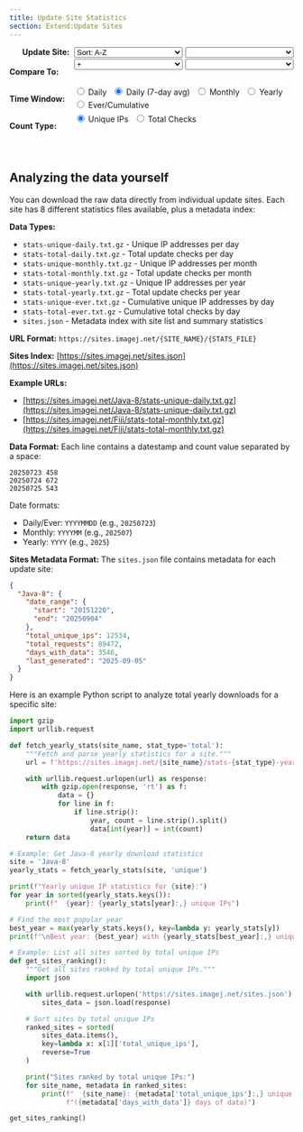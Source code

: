 ```yaml
---
title: Update Site Statistics
section: Extend:Update Sites
---
```


<style>
#controls {
  margin: 0 auto;
  padding-bottom: 2em;
  width: fit-content;
}
#controls .grid {
  display: grid;
  grid-template-columns: 8em 1fr;
  gap: 0.2em 0.2em;
  align-items: start;
}
#controls .grid label.heading {
  font-weight: bold;
  text-align: right;
}
#controls .grid div.widgets {
  display: flex;
  gap: 0.3em;
  flex-wrap: wrap;
  width: 100%;
}
#controls .grid div.widgets select {
  flex: 1;
}
#controls label, #controls select {
  padding-right: 0.4em;
}
#loading {
  display: none;
  font-style: italic;
  color: #666;
  text-align: center;
  margin-top: 15px;
}
.error {
  color: #d32f2f;
  font-weight: bold;
  padding: 20px;
  text-align: center;
}
</style>

<div id="controls">
<div class="grid">
  <label class="heading">Update Site:</label>
  <div class="widgets">
    <select id="sort" onchange="updateSiteList()">
      <option value="alpha">Sort: A-Z</option>
      <option value="ips">Sort: Most Used</option>
      <option value="date">Sort: Newest</option>
    </select>
    <select id="site" onchange="updateChart()"></select>
  </div>

  <label class="heading">Compare To:</label>
  <div class="widgets">
    <select id="op" onchange="updateCompareMode(); updateChart()">
      <option value=""></option>
      <option value="+" selected>+</option>
      <option value="/">/</option>
      <option value="%">%</option>
    </select>
    <select id="site2" onchange="updateChart()"></select>
  </div>

  <label class="heading">Time Window:</label>
  <div class="widgets">
    <label><input type="radio" id="time-daily" name="timeWindow" value="daily" onchange="updateChart()"> Daily</label>
    <label><input type="radio" id="time-daily-avg" name="timeWindow" value="daily-avg" checked onchange="updateChart()"> Daily (7-day avg)</label>
    <label><input type="radio" id="time-monthly" name="timeWindow" value="monthly" onchange="updateChart()"> Monthly</label>
    <label><input type="radio" id="time-yearly" name="timeWindow" value="yearly" onchange="updateChart()"> Yearly</label>
    <label><input type="radio" id="time-ever" name="timeWindow" value="ever" onchange="updateChart()"> Ever/Cumulative</label>
  </div>

  <label class="heading">Count Type:</label>
  <div class="widgets">
    <label><input type="radio" id="count-unique" name="countType" value="unique" checked onchange="updateChart()"> Unique IPs</label>
    <label><input type="radio" id="count-total" name="countType" value="total" onchange="updateChart()"> Total Checks</label>
  </div>
</div>

<div id="loading">Loading data...</div>
</div>

<div id="stats-chart" style="width: 100%"></div>

<script src="https://cdn.jsdelivr.net/npm/pako@2.1.0/dist/pako.min.js"></script>
<script type="text/javascript">
  // Data cache to avoid refetching
  window.statsCache = {};

  // Available sites - will be populated from initial discovery
  window.availableSites = [];

  function getSelectedValues() {
    const site = document.getElementById('site').value;
    const op = document.getElementById('op').value;
    const site2 = document.getElementById('site2').value;
    const timeWindow = document.querySelector('input[name="timeWindow"]:checked').value;
    const countType = document.querySelector('input[name="countType"]:checked').value;

    return { site, op, site2, timeWindow, countType };
  }

  function updateSiteList() {
    const sortMode = document.getElementById('sort').value;
    const siteSelect = document.getElementById('site');
    const site2Select = document.getElementById('site2');

    // Remember current selections
    const currentSite = siteSelect.value;
    const currentSite2 = site2Select.value;

    // Sort sites according to selected mode
    let sortedSites = [...window.availableSites];

    switch (sortMode) {
      case 'alpha':
        sortedSites.sort();
        break;
      case 'ips':
        sortedSites.sort((a, b) => {
          const ipsA = window.sitesMetadata[a]?.total_unique_ips || 0;
          const ipsB = window.sitesMetadata[b]?.total_unique_ips || 0;
          return ipsB - ipsA; // Descending
        });
        break;
      case 'date':
        sortedSites.sort((a, b) => {
          const dateA = window.sitesMetadata[a]?.date_range?.start || '00000000';
          const dateB = window.sitesMetadata[b]?.date_range?.start || '00000000';
          return dateB.localeCompare(dateA); // Newest first
        });
        break;
    }

    // Clear and repopulate dropdowns
    siteSelect.innerHTML = '';
    site2Select.innerHTML = '';

    for (const siteName of sortedSites) {
      const siteOption = new Option();
      const site2Option = new Option();
      siteOption.value = site2Option.value = siteName;

      // Add metadata to option text if available
      const metadata = window.sitesMetadata[siteName];
      if (metadata && metadata.total_unique_ips) {
        siteOption.innerHTML = site2Option.innerHTML =
          `${siteName} (${metadata.total_unique_ips.toLocaleString()})`;
      } else {
        siteOption.innerHTML = site2Option.innerHTML = siteName;
      }

      siteSelect.appendChild(siteOption);
      site2Select.appendChild(site2Option);
    }

    // Restore selections if possible
    if (sortedSites.includes(currentSite)) {
      siteSelect.value = currentSite;
    } else if (sortedSites.length > 0) {
      siteSelect.selectedIndex = 0;
    }

    if (sortedSites.includes(currentSite2)) {
      site2Select.value = currentSite2;
    } else if (sortedSites.includes('Java-8')) {
      site2Select.value = 'Java-8';
    } else if (sortedSites.length > 1) {
      site2Select.selectedIndex = 1;
    }

    // Update chart with new selection
    updateChart();
  }

  function updateCompareMode() {
    const op = document.getElementById('op').value;
    const site2Select = document.getElementById('site2');

    if (op === '') {
      // Single site mode
      site2Select.disabled = true;
      site2Select.style.opacity = '0.5';
    } else {
      // Comparison mode
      site2Select.disabled = false;
      site2Select.style.opacity = '1';
    }
  }

  function buildStatsUrl(site, timeWindow, countType) {
    // Map daily-avg to daily for URL
    const urlTimeWindow = timeWindow === 'daily-avg' ? 'daily' : timeWindow;
    const filename = `stats-${countType}-${urlTimeWindow}.txt.gz`;
    return `https://sites.imagej.net/${site}/${filename}`;
  }

  function getCacheKey(site, timeWindow, countType) {
    return `${site}-${timeWindow}-${countType}`;
  }

  function parseDate(dateStr, timeWindow) {
    if (timeWindow === 'daily' || timeWindow === 'daily-avg' || timeWindow === 'ever') {
      // YYYYMMDD format
      const year = parseInt(dateStr.substring(0, 4));
      const month = parseInt(dateStr.substring(4, 6)) - 1; // JS months are 0-based
      const day = parseInt(dateStr.substring(6, 8));
      return new Date(year, month, day);
    } else if (timeWindow === 'monthly') {
      // YYYYMM format
      const year = parseInt(dateStr.substring(0, 4));
      const month = parseInt(dateStr.substring(4, 6)) - 1;
      return new Date(year, month, 1);
    } else if (timeWindow === 'yearly') {
      // YYYY format
      const year = parseInt(dateStr);
      return new Date(year, 0, 1);
    }
  }

  function fillDateGaps(data, timeWindow) {
    if (!data || data.length === 0) return data;

    // Sort data by date
    data.sort((a, b) => a[0] - b[0]);

    const filled = [];
    const startDate = new Date(data[0][0]);
    const endDate = new Date(data[data.length - 1][0]);

    // Create a map for quick lookup
    const dataMap = new Map();
    for (const [date, value] of data) {
      dataMap.set(date.getTime(), value);
    }

    let current = new Date(startDate);
    let lastCumulativeValue = 0;

    while (current <= endDate) {
      const currentTime = current.getTime();

      if (dataMap.has(currentTime)) {
        const value = dataMap.get(currentTime);
        filled.push([new Date(current), value]);
        if (timeWindow === 'ever') {
          lastCumulativeValue = value;
        }
      } else {
        // Fill gap
        if (timeWindow === 'ever') {
          // For cumulative data, use the last known value
          filled.push([new Date(current), lastCumulativeValue]);
        } else {
          // For other data types, use 0
          filled.push([new Date(current), 0]);
        }
      }

      // Increment current date based on time window
      if (timeWindow === 'daily' || timeWindow === 'daily-avg' || timeWindow === 'ever') {
        current.setDate(current.getDate() + 1);
      } else if (timeWindow === 'monthly') {
        current.setMonth(current.getMonth() + 1);
      } else if (timeWindow === 'yearly') {
        current.setFullYear(current.getFullYear() + 1);
      }
    }

    return filled;
  }

  function combineForStackedChart(data1, data2) {
    if (!data1 || !data2) return data1 || data2 || [];

    // Create maps for efficient lookup
    const map1 = new Map(data1.map(([date, value]) => [date.getTime(), value]));
    const map2 = new Map(data2.map(([date, value]) => [date.getTime(), value]));

    // Get all unique dates from both datasets
    const allDates = new Set([...map1.keys(), ...map2.keys()]);
    const result = [];

    for (const dateKey of Array.from(allDates).sort()) {
      const date = new Date(dateKey);
      const val1 = map1.get(dateKey) || 0;
      const val2 = map2.get(dateKey) || 0;

      // Format: [date, site1_value, site2_value]
      result.push([date, val1, val2]);
    }

    return result;
  }

  function combineDataSets(data1, data2, operation) {
    if (!data1 || !data2) return data1 || data2 || [];

    // Create maps for efficient lookup
    const map1 = new Map(data1.map(([date, value]) => [date.getTime(), value]));
    const map2 = new Map(data2.map(([date, value]) => [date.getTime(), value]));

    // Get all unique dates from both datasets
    const allDates = new Set([...map1.keys(), ...map2.keys()]);
    const result = [];

    for (const dateKey of Array.from(allDates).sort()) {
      const date = new Date(dateKey);
      const val1 = map1.get(dateKey) || 0;
      const val2 = map2.get(dateKey) || 0;

      let combinedValue;
      switch (operation) {
        case '/':
          combinedValue = val2 === 0 ? 0 : val1 / val2;
          break;
        case '%':
          combinedValue = (val1 + val2) === 0 ? 0 : (val1 / (val1 + val2)) * 100;
          break;
        default:
          combinedValue = val1;
      }

      result.push([date, combinedValue]);
    }

    return result;
  }

  async function fetchStatsData(site, timeWindow, countType) {
    const cacheKey = getCacheKey(site, timeWindow, countType);

    if (window.statsCache[cacheKey]) {
      return window.statsCache[cacheKey];
    }

    const url = buildStatsUrl(site, timeWindow, countType);

    try {
      const response = await fetch(url);
      if (!response.ok) {
        throw new Error(`HTTP ${response.status}: ${response.statusText}`);
      }

      // Handle pre-compressed .gz files (browser won't auto-decompress these)
      const arrayBuffer = await response.arrayBuffer();
      const decompressed = pako.inflate(new Uint8Array(arrayBuffer), { to: 'string' });
      const text = decompressed;
      const lines = text.trim().split('\n');
      const data = [];

      for (const line of lines) {
        if (line.trim()) {
          const parts = line.trim().split(/\s+/);
          if (parts.length >= 2) {
            const dateStr = parts[0];
            const countStr = parts[1];
            const date = parseDate(dateStr, timeWindow);
            const count = parseInt(countStr);
            if (!isNaN(count) && date instanceof Date && !isNaN(date.getTime())) {
              data.push([date, count]);
            }
          }
        }
      }

      // Cache the parsed data
      window.statsCache[cacheKey] = data;
      return data;

    } catch (error) {
      console.error(`Failed to fetch stats for ${site} (${timeWindow}/${countType}):`, error);
      throw error;
    }
  }

  async function updateChart() {
    const { site, op, site2, timeWindow, countType } = getSelectedValues();

    if (!site) return;

    // Show loading indicator
    document.getElementById('loading').style.display = 'block';

    try {
      // Fetch data for primary site
      const rawData1 = await fetchStatsData(site, timeWindow, countType);
      let data = fillDateGaps(rawData1, timeWindow);
      let chartTitle = site;
      let yLabel = `${countType === 'unique' ? 'Unique IP Addresses' : 'Total Update Checks'}`;

      // Determine display time window for title
      const displayTimeWindow = timeWindow === 'daily-avg' ?
        'Daily (7-day avg)' :
        timeWindow.charAt(0).toUpperCase() + timeWindow.slice(1);

      // Configuration for chart
      let chartConfig = {
        rollPeriod: timeWindow === 'daily-avg' ? 7 : 1,
        labels: ['Date', `${countType === 'unique' ? 'Unique IPs' : 'Total Checks'}`],
        ylabel: yLabel,
        title: `${chartTitle} - ${displayTimeWindow} ${countType === 'unique' ? 'Unique' : 'Total'} Statistics`
      };

      // Set X-axis formatting based on time window
      if (timeWindow === 'yearly') {
        chartConfig.axes = {
          x: {
            axisLabelFormatter: function(d) {
              return d.getFullYear().toString();
            },
            ticker: function(a, b, pixels, opts, dygraph, vals) {
              // Generate yearly ticks
              const startYear = new Date(a).getFullYear();
              const endYear = new Date(b).getFullYear();
              const ticks = [];
              for (let year = startYear; year <= endYear; year++) {
                ticks.push({v: new Date(year, 0, 1).getTime(), label: year.toString()});
              }
              return ticks;
            }
          }
        };
      } else if (timeWindow === 'monthly') {
        chartConfig.axes = {
          x: {
            axisLabelFormatter: function(d) {
              return d.getFullYear() + '-' + String(d.getMonth() + 1).padStart(2, '0');
            }
          }
        };
      }

      // If comparison mode is enabled and site2 is selected
      if (op && site2 && site2 !== site) {
        const rawData2 = await fetchStatsData(site2, timeWindow, countType);
        const filledData2 = fillDateGaps(rawData2, timeWindow);

        if (op === '+') {
          // For sum, create stacked chart with both series
          data = combineForStackedChart(data, filledData2);
          chartTitle = `${site} + ${site2}`;
          chartConfig.labels = ['Date', site, site2];
          chartConfig.stackedGraph = true;
          chartConfig.fillGraph = true;
          chartConfig.colors = ['#1f77b4', '#ff7f0e'];
        } else {
          // For other operations, combine into single series
          data = combineDataSets(data, filledData2, op);
          switch (op) {
            case '/':
              chartTitle = `${site} / ${site2}`;
              yLabel = `Ratio (${site}/${site2})`;
              break;
            case '%':
              chartTitle = `${site} as % of (${site} + ${site2})`;
              yLabel = `Percentage (%)`;
              break;
          }
        }

        chartConfig.title = `${chartTitle} - ${displayTimeWindow} ${countType === 'unique' ? 'Unique' : 'Total'} Statistics`;
        chartConfig.ylabel = yLabel;
      }

      new Dygraph(document.getElementById("stats-chart"), data, chartConfig);

    } catch (error) {
      document.getElementById("stats-chart").innerHTML =
        `<div class="error">
          <p>Error loading data: ${error.message}</p>
        </div>`;
    } finally {
      // Hide loading indicator
      document.getElementById('loading').style.display = 'none';
    }
  }

  // Initialize the page
  async function initializePage() {
    try {
      // Fetch site list and metadata from sites.json
      const response = await fetch('https://sites.imagej.net/sites.json');
      if (!response.ok) {
        throw new Error(`Failed to fetch sites list: ${response.status} ${response.statusText}`);
      }

      const sitesData = await response.json();
      window.sitesMetadata = sitesData;

      // Extract site names (will be sorted by updateSiteList)
      window.availableSites = Object.keys(sitesData);

      // Set default selections
      const siteSelect = document.getElementById('site');
      const site2Select = document.getElementById('site2');

      // Populate and sort site lists
      updateSiteList();

      // Set initial selections after population
      if (window.availableSites.includes('Fiji')) {
        siteSelect.value = 'Fiji';
      }
      if (window.availableSites.includes('Java-8')) {
        site2Select.value = 'Java-8';
      }

      // Initialize compare mode state and chart
      updateCompareMode();
      updateChart();

    } catch (error) {
      console.error('Failed to initialize page:', error);
      // Fallback to hardcoded list if sites.json fails
      window.availableSites = ['Java-8', 'Fiji'];
      window.sitesMetadata = {}; // Empty metadata for fallback

      const siteSelect = document.getElementById('site');
      const site2Select = document.getElementById('site2');

      updateSiteList();

      // Set fallback selections
      if (window.availableSites.includes('Fiji')) {
        siteSelect.value = 'Fiji';
      }
      if (window.availableSites.includes('Java-8')) {
        site2Select.value = 'Java-8';
      }

      updateCompareMode();
      updateChart();
    }
  }

  // Initialize when page loads
  document.addEventListener('DOMContentLoaded', initializePage);

  // Also initialize immediately in case DOMContentLoaded already fired
  if (document.readyState === 'loading') {
    // Still loading, wait for DOMContentLoaded
  } else {
    // Already loaded
    initializePage();
  }
</script>

## Analyzing the data yourself

You can download the raw data directly from individual update sites. Each site has 8 different statistics files available, plus a metadata index:

**Data Types:**
- `stats-unique-daily.txt.gz` - Unique IP addresses per day
- `stats-total-daily.txt.gz` - Total update checks per day
- `stats-unique-monthly.txt.gz` - Unique IP addresses per month
- `stats-total-monthly.txt.gz` - Total update checks per month
- `stats-unique-yearly.txt.gz` - Unique IP addresses per year
- `stats-total-yearly.txt.gz` - Total update checks per year
- `stats-unique-ever.txt.gz` - Cumulative unique IP addresses by day
- `stats-total-ever.txt.gz` - Cumulative total checks by day
- `sites.json` - Metadata index with site list and summary statistics

**URL Format:** `https://sites.imagej.net/{SITE_NAME}/{STATS_FILE}`

**Sites Index:** [https://sites.imagej.net/sites.json](https://sites.imagej.net/sites.json)

**Example URLs:**
- [https://sites.imagej.net/Java-8/stats-unique-daily.txt.gz](https://sites.imagej.net/Java-8/stats-unique-daily.txt.gz)
- [https://sites.imagej.net/Fiji/stats-total-monthly.txt.gz](https://sites.imagej.net/Fiji/stats-total-monthly.txt.gz)

**Data Format:** Each line contains a datestamp and count value separated by a space:
```
20250723 458
20250724 672
20250725 543
```

Date formats:
- Daily/Ever: `YYYYMMDD` (e.g., `20250723`)
- Monthly: `YYYYMM` (e.g., `202507`)
- Yearly: `YYYY` (e.g., `2025`)

**Sites Metadata Format:**
The `sites.json` file contains metadata for each update site:
```json
{
  "Java-8": {
    "date_range": {
      "start": "20151220",
      "end": "20250904"
    },
    "total_unique_ips": 12534,
    "total_requests": 89472,
    "days_with_data": 3546,
    "last_generated": "2025-09-05"
  }
}
```

Here is an example Python script to analyze total yearly downloads for a specific site:

```python
import gzip
import urllib.request

def fetch_yearly_stats(site_name, stat_type='total'):
    """Fetch and parse yearly statistics for a site."""
    url = f'https://sites.imagej.net/{site_name}/stats-{stat_type}-yearly.txt.gz'

    with urllib.request.urlopen(url) as response:
        with gzip.open(response, 'rt') as f:
            data = {}
            for line in f:
                if line.strip():
                    year, count = line.strip().split()
                    data[int(year)] = int(count)
    return data

# Example: Get Java-8 yearly download statistics
site = 'Java-8'
yearly_stats = fetch_yearly_stats(site, 'unique')

print(f"Yearly unique IP statistics for {site}:")
for year in sorted(yearly_stats.keys()):
    print(f"  {year}: {yearly_stats[year]:,} unique IPs")

# Find the most popular year
best_year = max(yearly_stats.keys(), key=lambda y: yearly_stats[y])
print(f"\nBest year: {best_year} with {yearly_stats[best_year]:,} unique IPs")

# Example: List all sites sorted by total unique IPs
def get_sites_ranking():
    """Get all sites ranked by total unique IPs."""
    import json

    with urllib.request.urlopen('https://sites.imagej.net/sites.json') as response:
        sites_data = json.load(response)

    # Sort sites by total unique IPs
    ranked_sites = sorted(
        sites_data.items(),
        key=lambda x: x[1]['total_unique_ips'],
        reverse=True
    )

    print("Sites ranked by total unique IPs:")
    for site_name, metadata in ranked_sites:
        print(f"  {site_name}: {metadata['total_unique_ips']:,} unique IPs "
              f"({metadata['days_with_data']} days of data)")

get_sites_ranking()
```
